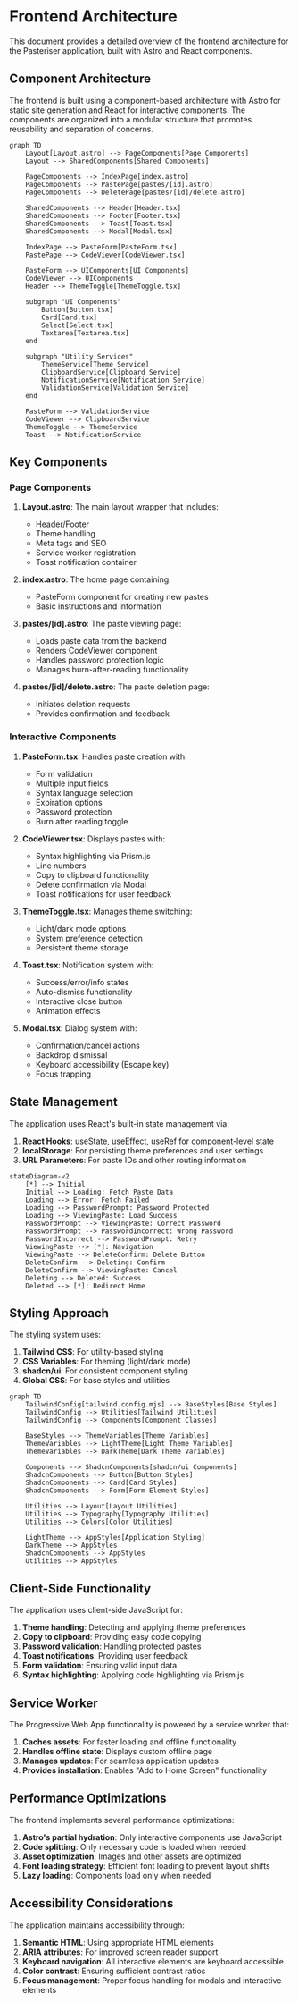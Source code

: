 # Frontend Architecture

This document provides a detailed overview of the frontend architecture for the Pasteriser application, built with Astro and React components.

## Component Architecture

The frontend is built using a component-based architecture with Astro for static site generation and React for interactive components. The components are organized into a modular structure that promotes reusability and separation of concerns.

```mermaid
graph TD
    Layout[Layout.astro] --> PageComponents[Page Components]
    Layout --> SharedComponents[Shared Components]
    
    PageComponents --> IndexPage[index.astro]
    PageComponents --> PastePage[pastes/[id].astro]
    PageComponents --> DeletePage[pastes/[id]/delete.astro]
    
    SharedComponents --> Header[Header.tsx]
    SharedComponents --> Footer[Footer.tsx]
    SharedComponents --> Toast[Toast.tsx]
    SharedComponents --> Modal[Modal.tsx]
    
    IndexPage --> PasteForm[PasteForm.tsx]
    PastePage --> CodeViewer[CodeViewer.tsx]
    
    PasteForm --> UIComponents[UI Components]
    CodeViewer --> UIComponents
    Header --> ThemeToggle[ThemeToggle.tsx]
    
    subgraph "UI Components"
        Button[Button.tsx]
        Card[Card.tsx]
        Select[Select.tsx]
        Textarea[Textarea.tsx]
    end
    
    subgraph "Utility Services"
        ThemeService[Theme Service]
        ClipboardService[Clipboard Service]
        NotificationService[Notification Service]
        ValidationService[Validation Service]
    end
    
    PasteForm --> ValidationService
    CodeViewer --> ClipboardService
    ThemeToggle --> ThemeService
    Toast --> NotificationService
```

## Key Components

### Page Components

1. **Layout.astro**: The main layout wrapper that includes:
   - Header/Footer
   - Theme handling
   - Meta tags and SEO
   - Service worker registration
   - Toast notification container

2. **index.astro**: The home page containing:
   - PasteForm component for creating new pastes
   - Basic instructions and information

3. **pastes/[id].astro**: The paste viewing page:
   - Loads paste data from the backend
   - Renders CodeViewer component
   - Handles password protection logic
   - Manages burn-after-reading functionality

4. **pastes/[id]/delete.astro**: The paste deletion page:
   - Initiates deletion requests
   - Provides confirmation and feedback

### Interactive Components

1. **PasteForm.tsx**: Handles paste creation with:
   - Form validation
   - Multiple input fields
   - Syntax language selection
   - Expiration options
   - Password protection
   - Burn after reading toggle

2. **CodeViewer.tsx**: Displays pastes with:
   - Syntax highlighting via Prism.js
   - Line numbers
   - Copy to clipboard functionality
   - Delete confirmation via Modal
   - Toast notifications for user feedback

3. **ThemeToggle.tsx**: Manages theme switching:
   - Light/dark mode options
   - System preference detection
   - Persistent theme storage

4. **Toast.tsx**: Notification system with:
   - Success/error/info states
   - Auto-dismiss functionality
   - Interactive close button
   - Animation effects

5. **Modal.tsx**: Dialog system with:
   - Confirmation/cancel actions
   - Backdrop dismissal
   - Keyboard accessibility (Escape key)
   - Focus trapping

## State Management

The application uses React's built-in state management via:

1. **React Hooks**: useState, useEffect, useRef for component-level state
2. **localStorage**: For persisting theme preferences and user settings
3. **URL Parameters**: For paste IDs and other routing information

```mermaid
stateDiagram-v2
    [*] --> Initial
    Initial --> Loading: Fetch Paste Data
    Loading --> Error: Fetch Failed
    Loading --> PasswordPrompt: Password Protected
    Loading --> ViewingPaste: Load Success
    PasswordPrompt --> ViewingPaste: Correct Password
    PasswordPrompt --> PasswordIncorrect: Wrong Password
    PasswordIncorrect --> PasswordPrompt: Retry
    ViewingPaste --> [*]: Navigation
    ViewingPaste --> DeleteConfirm: Delete Button
    DeleteConfirm --> Deleting: Confirm
    DeleteConfirm --> ViewingPaste: Cancel
    Deleting --> Deleted: Success
    Deleted --> [*]: Redirect Home
```

## Styling Approach

The styling system uses:

1. **Tailwind CSS**: For utility-based styling
2. **CSS Variables**: For theming (light/dark mode)
3. **shadcn/ui**: For consistent component styling
4. **Global CSS**: For base styles and utilities

```mermaid
graph TD
    TailwindConfig[tailwind.config.mjs] --> BaseStyles[Base Styles]
    TailwindConfig --> Utilities[Tailwind Utilities]
    TailwindConfig --> Components[Component Classes]
    
    BaseStyles --> ThemeVariables[Theme Variables]
    ThemeVariables --> LightTheme[Light Theme Variables]
    ThemeVariables --> DarkTheme[Dark Theme Variables]
    
    Components --> ShadcnComponents[shadcn/ui Components]
    ShadcnComponents --> Button[Button Styles]
    ShadcnComponents --> Card[Card Styles]
    ShadcnComponents --> Form[Form Element Styles]
    
    Utilities --> Layout[Layout Utilities]
    Utilities --> Typography[Typography Utilities]
    Utilities --> Colors[Color Utilities]
    
    LightTheme --> AppStyles[Application Styling]
    DarkTheme --> AppStyles
    ShadcnComponents --> AppStyles
    Utilities --> AppStyles
```

## Client-Side Functionality

The application uses client-side JavaScript for:

1. **Theme handling**: Detecting and applying theme preferences
2. **Copy to clipboard**: Providing easy code copying
3. **Password validation**: Handling protected pastes
4. **Toast notifications**: Providing user feedback
5. **Form validation**: Ensuring valid input data
6. **Syntax highlighting**: Applying code highlighting via Prism.js

## Service Worker

The Progressive Web App functionality is powered by a service worker that:

1. **Caches assets**: For faster loading and offline functionality
2. **Handles offline state**: Displays custom offline page
3. **Manages updates**: For seamless application updates
4. **Provides installation**: Enables "Add to Home Screen" functionality

## Performance Optimizations

The frontend implements several performance optimizations:

1. **Astro's partial hydration**: Only interactive components use JavaScript
2. **Code splitting**: Only necessary code is loaded when needed
3. **Asset optimization**: Images and other assets are optimized
4. **Font loading strategy**: Efficient font loading to prevent layout shifts
5. **Lazy loading**: Components load only when needed

## Accessibility Considerations

The application maintains accessibility through:

1. **Semantic HTML**: Using appropriate HTML elements
2. **ARIA attributes**: For improved screen reader support
3. **Keyboard navigation**: All interactive elements are keyboard accessible
4. **Color contrast**: Ensuring sufficient contrast ratios
5. **Focus management**: Proper focus handling for modals and interactive elements